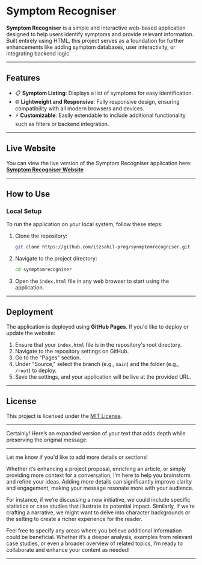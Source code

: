 # Symptom Recogniser

**Symptom Recogniser** is a simple and interactive web-based application designed to help users identify symptoms and provide relevant information. Built entirely using HTML, this project serves as a foundation for further enhancements like adding symptom databases, user interactivity, or integrating backend logic.

---

## Features

- 📋 **Symptom Listing**: Displays a list of symptoms for easy identification.
- 🌐 **Lightweight and Responsive**: Fully responsive design, ensuring compatibility with all modern browsers and devices.
- ⚡ **Customizable**: Easily extendable to include additional functionality such as filters or backend integration.

---

## Live Website

You can view the live version of the Symptom Recogniser application here:  
[**Symptom Recogniser Website**]([https://sites.google.com/view/medisymptom/home/])

---

## How to Use

### Local Setup

To run the application on your local system, follow these steps:

1. Clone the repository:
   ```bash
   git clone https://github.com/itzsahil-prog/synmptomrecogniser.git
   ```
2. Navigate to the project directory:
   ```bash
   cd synmptomrecogniser
   ```
3. Open the `index.html` file in any web browser to start using the application.

---

## Deployment

The application is deployed using **GitHub Pages**. If you'd like to deploy or update the website:

1. Ensure that your `index.html` file is in the repository's root directory.
2. Navigate to the repository settings on GitHub.
3. Go to the "Pages" section.
4. Under "Source," select the branch (e.g., `main`) and the folder (e.g., `/root`) to deploy.
5. Save the settings, and your application will be live at the provided URL.

---

## License

This project is licensed under the [MIT License](LICENSE).

---
Certainly! Here’s an expanded version of your text that adds depth while preserving the original message:

---

Let me know if you'd like to add more details or sections! 

Whether it’s enhancing a project proposal, enriching an article, or simply providing more context for a conversation, I’m here to help you brainstorm and refine your ideas. Adding more details can significantly improve clarity and engagement, making your message resonate more with your audience. 

For instance, if we’re discussing a new initiative, we could include specific statistics or case studies that illustrate its potential impact. Similarly, if we’re crafting a narrative, we might want to delve into character backgrounds or the setting to create a richer experience for the reader.

Feel free to specify any areas where you believe additional information could be beneficial. Whether it’s a deeper analysis, examples from relevant case studies, or even a broader overview of related topics, I’m ready to collaborate and enhance your content as needed!

--- 
